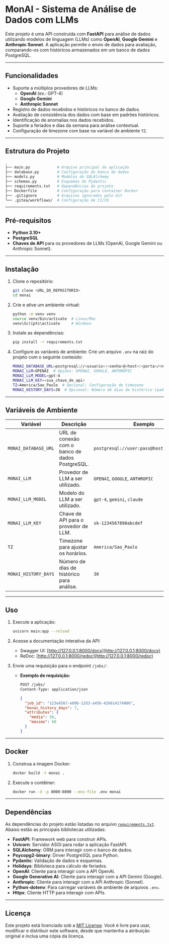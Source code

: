 # MonAI - Sistema de Análise de Dados com LLMs

Este projeto é uma API construída com **FastAPI** para análise de dados utilizando modelos de linguagem (LLMs) como **OpenAI**, **Google Gemini** e **Anthropic Sonnet**. A aplicação permite o envio de dados para avaliação, comparando-os com históricos armazenados em um banco de dados PostgreSQL.

---

## Funcionalidades

- Suporte a múltiplos provedores de LLMs:
  - **OpenAI** (ex.: GPT-4)
  - **Google Gemini**
  - **Anthropic Sonnet**
- Registro de dados recebidos e históricos no banco de dados.
- Avaliação de consistência dos dados com base em padrões históricos.
- Identificação de anomalias nos dados recebidos.
- Suporte a feriados e dias da semana para análise contextual.
- Configuração de timezone com base na variável de ambiente `TZ`.

---

## Estrutura do Projeto

```bash
.
├── main.py            # Arquivo principal da aplicação
├── database.py        # Configuração do banco de dados
├── models.py          # Modelos do SQLAlchemy
├── schemas.py         # Esquemas do Pydantic
├── requirements.txt   # Dependências do projeto
├── Dockerfile         # Configuração para container Docker
├── .gitignore         # Arquivos ignorados pelo Git
└── .gitea/workflows/  # Configuração de CI/CD
```

---

## Pré-requisitos

- **Python 3.10+**
- **PostgreSQL**
- **Chaves de API** para os provedores de LLMs (OpenAI, Google Gemini ou Anthropic Sonnet).

---

## Instalação

1. Clone o repositório:
   ```bash
   git clone <URL_DO_REPOSITORIO>
   cd monai
   ```

2. Crie e ative um ambiente virtual:
   ```bash
   python -m venv venv
   source venv/bin/activate  # Linux/Mac
   venv\Scripts\activate     # Windows
   ```

3. Instale as dependências:
   ```bash
   pip install -r requirements.txt
   ```

4. Configure as variáveis de ambiente: Crie um arquivo `.env` na raiz do projeto com o seguinte conteúdo:
   ```bash
   MONAI_DATABASE_URL=postgresql://<usuario>:<senha>@<host>:<porta>/<nome_do_banco>
   MONAI_LLM=OPENAI  # Opções: OPENAI, GOOGLE, ANTHROPIC
   MONAI_LLM_MODEL=gpt-4
   MONAI_LLM_KEY=<sua_chave_de_api>
   TZ=America/Sao_Paulo  # Opcional: Configuração de timezone
   MONAI_HISTORY_DAYS=30  # Opcional: Número de dias de histórico (padrão: 30 dias)
   ```

---

## Variáveis de Ambiente

| Variável            | Descrição                                                                 | Exemplo                          |
|---------------------|---------------------------------------------------------------------------|----------------------------------|
| `MONAI_DATABASE_URL`| URL de conexão com o banco de dados PostgreSQL.                          | `postgresql://user:pass@host:5432/dbname` |
| `MONAI_LLM`         | Provedor de LLM a ser utilizado.                                         | `OPENAI`, `GOOGLE`, `ANTHROPIC` |
| `MONAI_LLM_MODEL`   | Modelo do LLM a ser utilizado.                                           | `gpt-4`, `gemini`, `claude`     |
| `MONAI_LLM_KEY`     | Chave de API para o provedor de LLM.                                     | `sk-1234567890abcdef`           |
| `TZ`                | Timezone para ajustar os horários.                                       | `America/Sao_Paulo`             |
| `MONAI_HISTORY_DAYS`| Número de dias de histórico para análise.                                | `30`                            |

---

## Uso

1. Execute a aplicação:
   ```bash
   uvicorn main:app --reload
   ```

2. Acesse a documentação interativa da API:
   - Swagger UI: [http://127.0.0.1:8000/docs](http://127.0.0.1:8000/docs)
   - ReDoc: [http://127.0.0.1:8000/redoc](http://127.0.0.1:8000/redoc)

3. Envie uma requisição para o endpoint `/jobs/`:
   - **Exemplo de requisição:**
     ```bash
     POST /jobs/
     Content-Type: application/json
     ```
     
     ```json
     {
       "job_id": "123e4567-e89b-12d3-a456-426614174000",
       "monai_history_days": 7,
       "attributes": {
         "média": 50,
         "máximo": 60
       }
     }
     ```

---

## Docker

1. Construa a imagem Docker:
   ```bash
   docker build -t monai .
   ```

2. Execute o contêiner:
   ```bash
   docker run -d -p 8000:8000 --env-file .env monai
   ```

---

## Dependências

As dependências do projeto estão listadas no arquivo [`requirements.txt`](requirements.txt). Abaixo estão as principais bibliotecas utilizadas:

- **FastAPI**: Framework web para construir APIs.
- **Uvicorn**: Servidor ASGI para rodar a aplicação FastAPI.
- **SQLAlchemy**: ORM para interagir com o banco de dados.
- **Psycopg2-binary**: Driver PostgreSQL para Python.
- **Pydantic**: Validação de dados e esquemas.
- **Holidays**: Biblioteca para cálculo de feriados.
- **OpenAI**: Cliente para interagir com a API OpenAI.
- **Google Generative AI**: Cliente para interagir com a API Gemini (Google).
- **Anthropic**: Cliente para interagir com a API Anthropic (Sonnet).
- **Python-dotenv**: Para carregar variáveis de ambiente de arquivos `.env`.
- **Httpx**: Cliente HTTP para interagir com APIs.

---

## Licença

Este projeto está licenciado sob a [MIT License](LICENSE). Você é livre para usar, modificar e distribuir este software, desde que mantenha a atribuição original e inclua uma cópia da licença.